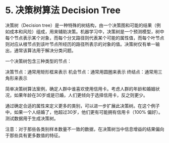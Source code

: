 
# 5. 决策树算法 Decision Tree
决策树（Decision tree）是一种特殊的树结构，由一个决策图和可能的结果（例如成本和风险）组成，用来辅助决策。机器学习中，决策树是一个预测模型，树中每个节点表示某个对象，而每个分叉路径则代表某个可能的属性值，而每个叶节点则对应从根节点到该叶节点所经历的路径所表示的对象的值。决策树仅有单一输出，通常该算法用于解决分类问题。

一个决策树包含三种类型的节点：

决策节点：通常用矩形框来表示
机会节点：通常用圆圈来表示
终结点：通常用三角形来表示

简单决策树算法案例，确定人群中谁喜欢使用信用卡。考虑人群的年龄和婚姻状况，如果年龄在30岁或是已婚，人们更倾向于选择信用卡，反之则更少。

通过确定合适的属性来定义更多的类别，可以进一步扩展此决策树。在这个例子中，如果一个人结婚了，他超过30岁，他们更有可能拥有信用卡（100% 偏好）。测试数据用于生成决策树。

注意：对于那些各类别样本数量不一致的数据，在决策树当中信息增益的结果偏向于那些具有更多数值的特征。


